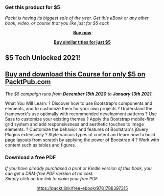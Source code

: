 
### Get this product for $5

<i>Packt is having its biggest sale of the year. Get this eBook or any other book, video, or course that you like just for $5 each</i>


<b><p align='center'>[Buy now](https://packt.link/9781788397315)</p></b>


<b><p align='center'>[Buy similar titles for just $5](https://subscription.packtpub.com/search)</p></b>


## $5 Tech Unlocked 2021!
[Buy and download this Course for only $5 on PacktPub.com](https://www.packtpub.com/product/bootstrap-4-responsive-web-design/9781788397315)
-----
*The $5 campaign         runs from __December 15th 2020__ to __January 13th 2021.__*

What You Will Learn: 
? Discover how to use Bootstrap's components and elements, and to customize them for your own projects
? Understand the framework's use optimally with recommended development patterns
? Use Sass to customize your existing themes
? Apply the Bootstrap mobile-first grid system and add responsiveness and aesthetic touches to image elements.
? Customize the behavior and features of Bootstrap's jQuery Plugins extensively
? Style various types of content and learn how to build page layouts from scratch by applying the power of Bootstrap 4
? Work with content such as tables and figures.
### Download a free PDF

 <i>If you have already purchased a print or Kindle version of this book, you can get a DRM-free PDF version at no cost.<br>Simply click on the link to claim your free PDF.</i>
<p align="center"> <a href="https://packt.link/free-ebook/9781788397315">https://packt.link/free-ebook/9781788397315 </a> </p>